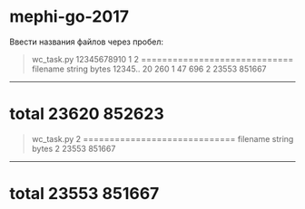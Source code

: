 # mephi-go-2017

Ввести названия файлов через пробел:
>wc_task.py 12345678910 1 2
=============================
filename        string  bytes
12345..         20      260
1               47      696
2               23553   851667
-----------------------------
total            23620   852623
=============================

>wc_task.py 2
=============================
filename        string  bytes
2               23553   851667
-----------------------------
total            23553   851667
=============================
